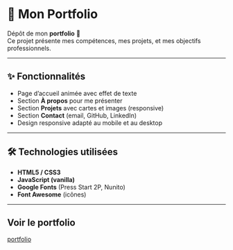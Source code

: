 # 🌸 Mon Portfolio

Dépôt de mon **portfolio** 🚀  
Ce projet présente mes compétences, mes projets, et mes objectifs professionnels.

---

## ✨ Fonctionnalités
- Page d’accueil animée avec effet de texte
- Section **À propos** pour me présenter
- Section **Projets** avec cartes et images (responsive)
- Section **Contact** (email, GitHub, LinkedIn)
- Design responsive adapté au mobile et au desktop

---

## 🛠️ Technologies utilisées
- **HTML5 / CSS3**  
- **JavaScript (vanilla)**  
- **Google Fonts** (Press Start 2P, Nunito)  
- **Font Awesome** (icônes)  

---

## Voir le portfolio

[portfolio](https://rukendogan.github.io/portfolio/)